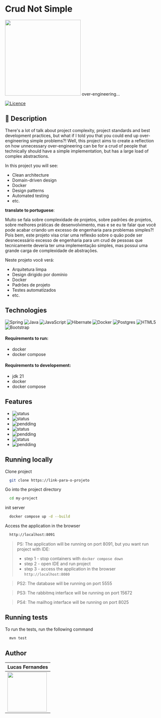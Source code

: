 # Crud Not Simple

<img width=250 src="https://i.ibb.co/BVj8mPp/over-engenniring-1.gif"></img> 
over-engineering...

[![Licence](https://img.shields.io/github/license/Ileriayo/markdown-badges?style=for-the-badge)](./LICENSE)

## 🚀 Description

There's a lot of talk about project complexity, project standards and best development practices, but what if I told you that you could end up over-engineering simple problems?! Well, this project aims to create a reflection on how unnecessary over-engineering can be for a crud of people that technically should have a simple implementation, but has a large load of complex abstractions.

In this project you will see:

- Clean architecture
- Domain-driven design
- Docker
- Design patterns
- Automated testing
- etc.

**translate to portuguese**:

Muito se fala sobre complexidade de projetos, sobre padrões de projetos, sobre melhores práticas de desenvolvimento, mas e se eu te falar que você pode acabar criando um excesso de engenharia para problemas simples?! Pois bem, este projeto visa criar uma reflexão sobre o quão pode ser desnecessário excesso de engenharia para um crud de pessoas que tecnicamente deveria ter uma implementação simples, mas possui uma grande carga de complexidade de abstrações.

Neste projeto você verá:

- Arquitetura limpa
- Design dirigido por domínio
- Docker
- Padrões de projeto
- Testes automatizados
- etc.

## Technologies

![Spring](https://img.shields.io/badge/spring-%236DB33F.svg?style=for-the-badge&logo=spring&logoColor=white)
![Java](https://img.shields.io/badge/java-%23ED8B00.svg?style=for-the-badge&logo=openjdk&logoColor=white)
![JavaScript](https://img.shields.io/badge/javascript-%23323330.svg?style=for-the-badge&logo=javascript&logoColor=%23F7DF1E)
![Hibernate](https://img.shields.io/badge/Hibernate-59666C?style=for-the-badge&logo=Hibernate&logoColor=white)
![Docker](https://img.shields.io/badge/docker-%230db7ed.svg?style=for-the-badge&logo=docker&logoColor=white)
![Postgres](https://img.shields.io/badge/postgres-%23316192.svg?style=for-the-badge&logo=postgresql&logoColor=white)
![HTML5](https://img.shields.io/badge/html5-%23E34F26.svg?style=for-the-badge&logo=html5&logoColor=white)
![Bootstrap](https://img.shields.io/badge/bootstrap-%238511FA.svg?style=for-the-badge&logo=bootstrap&logoColor=white)

#### Requirements to run:
- docker
- docker compose

#### Requirements to developement:
- jdk 21
- docker
- docker compose

## Features

- ![status](https://img.shields.io/badge/Saving_a_new_person-OK-greene)
- ![status](https://img.shields.io/badge/Logically_delete_a_person-OK-greene)
- ![pendding](https://img.shields.io/badge/Find_people_by_year_range-PENDDING-orange)
- ![status](https://img.shields.io/badge/Find_a_person_by_id-OK-greene)
- ![pendding](https://img.shields.io/badge/Find_people_by_name-PENDDING-orange)
- ![status](https://img.shields.io/badge/Update_person,_locating_by_id-OK-greene)
- ![pendding](https://img.shields.io/badge/Sending_an_email_after_saving_a_person_in_DB-OK-greene)

## Running locally

Clone project

```bash
  git clone https://link-para-o-projeto
```

Go into the project directory

```bash
  cd my-project
```

init server

```bash
  docker compose up -d --build
```

Access the application in the browser

```bash
  http://localhost:8091
```

> PS: The application will be running on port 8091, but you want run project with IDE:
> - step 1 - stop containers with `docker compose down`
> - step 2 - open IDE and run project
> - step 3 - access the application in the browser `http://localhost:8080`

> PS2: The database will be running on port 5555

> PS3: The rabbitmq interface will be running on port 15672

> PS4: The mailhog interface will be running on port 8025

## Running tests

To run the tests, run the following command

```bash
  mvn test
```

## Author

| Lucas Fernandes                                                                                                  |
|------------------------------------------------------------------------------------------------------------------|
| <img src="https://avatars.githubusercontent.com/u/76585138?v=4" style="width: 130px; border-radios: 50%"></img>  |





